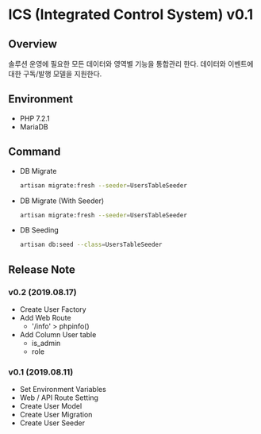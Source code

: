 # ICS (Integrated Control System) v0.1
## Overview
솔루션 운영에 필요한 모든 데이터와 영역별 기능을 통합관리 한다.
데이터와 이벤트에 대한 구독/발행 모델을 지원한다.
 

## Environment
- PHP 7.2.1
- MariaDB

## Command
- DB Migrate
    ```bash
    artisan migrate:fresh --seeder=UsersTableSeeder
    ```
    
- DB Migrate (With Seeder)
    ```bash
    artisan migrate:fresh --seeder=UsersTableSeeder
    ```

- DB Seeding
    ```bash
    artisan db:seed --class=UsersTableSeeder
    ``` 

## Release Note

### v0.2 (2019.08.17)
- Create User Factory
- Add Web Route
    - '/info' > phpinfo()
- Add Column User table
    - is_admin
    - role

### v0.1 (2019.08.11)
- Set Environment Variables
- Web / API Route Setting
- Create User Model
- Create User Migration
- Create User Seeder
